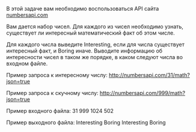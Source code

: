 В этой задаче вам необходимо воспользоваться API сайта <a href="http://numbersapi.com">numbersapi.com</a>

Вам дается набор чисел. Для каждого из чисел необходимо узнать, существует ли интересный математический факт об этом числе.

Для каждого числа выведите Interesting, если для числа существует интересный факт, и Boring иначе.
Выводите информацию об интересности чисел в таком же порядке, в каком следуют числа во входном файле.

Пример запроса к интересному числу:
<a href="http://numbersapi.com/31/math?json=true">http://numbersapi.com/31/math?json=true</a>

Пример запроса к скучному числу:
<a href="http://numbersapi.com/999/math?json=true">http://numbersapi.com/999/math?json=true</a>

Пример входного файла:
31
999
1024
502

Пример выходного файла:
Interesting
Boring
Interesting
Boring

